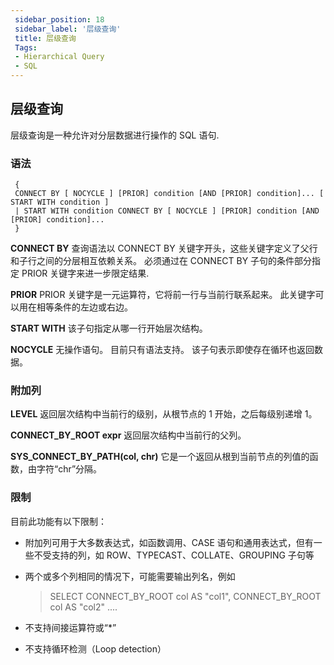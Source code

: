 ```yaml
---
 sidebar_position: 18
 sidebar_label: '层级查询'
 title: 层级查询
 Tags:
 - Hierarchical Query
 - SQL
---
```


## 层级查询

层级查询是一种允许对分层数据进行操作的 SQL 语句.

### 语法

```
 {
 CONNECT BY [ NOCYCLE ] [PRIOR] condition [AND [PRIOR] condition]... [ START WITH condition ]
 | START WITH condition CONNECT BY [ NOCYCLE ] [PRIOR] condition [AND [PRIOR] condition]...
 }
```

**CONNECT BY**
查询语法以 CONNECT BY 关键字开头，这些关键字定义了父行和子行之间的分层相互依赖关系。
必须通过在 CONNECT BY 子句的条件部分指定 PRIOR 关键字来进一步限定结果.

**PRIOR**
PRIOR 关键字是一元运算符，它将前一行与当前行联系起来。
此关键字可以用在相等条件的左边或右边。

**START WITH**
该子句指定从哪一行开始层次结构。

**NOCYCLE**
无操作语句。
目前只有语法支持。
该子句表示即使存在循环也返回数据。


### **附加列**

**LEVEL**
返回层次结构中当前行的级别，从根节点的 1 开始，之后每级别递增 1。

**CONNECT_BY_ROOT expr**
返回层次结构中当前行的父列。

**SYS_CONNECT_BY_PATH(col, chr)**
它是一个返回从根到当前节点的列值的函数，由字符“chr”分隔。

### **限制**
目前此功能有以下限制：

-   附加列可用于大多数表达式，如函数调用、CASE 语句和通用表达式，但有一些不受支持的列，如 ROW、TYPECAST、COLLATE、GROUPING 子句等
-   两个或多个列相同的情况下，可能需要输出列名，例如
    > SELECT CONNECT_BY_ROOT col AS "col1", CONNECT_BY_ROOT col AS "col2" ....

-   不支持间接运算符或“*”
-   不支持循环检测（Loop detection）
